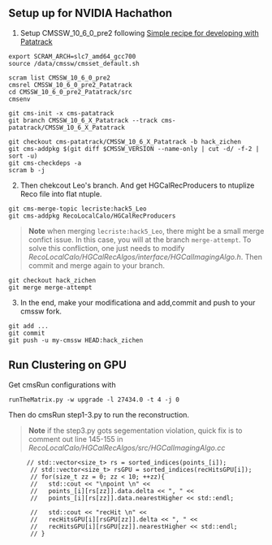 ## Setup up for NVIDIA Hachathon

1. Setup CMSSW_10_6_0_pre2 following [Simple recipe for developing with Patatrack](https://patatrack.web.cern.ch/patatrack//wiki/PatatrackDevelopment.html)

```
export SCRAM_ARCH=slc7_amd64_gcc700
source /data/cmssw/cmsset_default.sh

scram list CMSSW_10_6_0_pre2
cmsrel CMSSW_10_6_0_pre2_Patatrack
cd CMSSW_10_6_0_pre2_Patatrack/src
cmsenv

git cms-init -x cms-patatrack
git branch CMSSW_10_6_X_Patatrack --track cms-patatrack/CMSSW_10_6_X_Patatrack

git checkout cms-patatrack/CMSSW_10_6_X_Patatrack -b hack_zichen
git cms-addpkg $(git diff $CMSSW_VERSION --name-only | cut -d/ -f-2 | sort -u)
git cms-checkdeps -a
scram b -j
```


2. Then chekcout Leo's branch. And get HGCalRecProducers to ntuplize Reco file into flat ntuple.
```
git cms-merge-topic lecriste:hack5_Leo
git cms-addpkg RecoLocalCalo/HGCalRecProducers
```

> **Note** when merging `lecriste:hack5_Leo`, there might be a small merge confict issue. In this case, you will at the branch `merge-attempt`. To solve this confliction, one just needs to modify *RecoLocalCalo/HGCalRecAlgos/interface/HGCalImagingAlgo.h*. Then commit and merge again to your branch.

```
git checkout hack_zichen
git merge merge-attempt
```



3. In the end, make your modificationa and add,commit and push to your cmssw fork.
```
git add ...
git commit
git push -u my-cmssw HEAD:hack_zichen
```
## Run Clustering on GPU

Get cmsRun configurations with 
```
runTheMatrix.py -w upgrade -l 27434.0 -t 4 -j 0
```

Then do cmsRun step1-3.py to run the reconstruction.

> **Note** if the step3.py gots segementation violation, quick fix is to comment out line 145-155 in *RecoLocalCalo/HGCalRecAlgos/src/HGCalImagingAlgo.cc*

```
     // std::vector<size_t> rs = sorted_indices(points_[i]);
      // std::vector<size_t> rsGPU = sorted_indices(recHitsGPU[i]);
      // for(size_t zz = 0; zz < 10; ++zz){
      //   std::cout << "\npoint \n" <<
      //   points_[i][rs[zz]].data.delta << ", " <<
      //   points_[i][rs[zz]].data.nearestHigher << std::endl;

      //   std::cout << "recHit \n" <<
      //   recHitsGPU[i][rsGPU[zz]].delta << ", " <<
      //   recHitsGPU[i][rsGPU[zz]].nearestHigher << std::endl;
      // }
```

